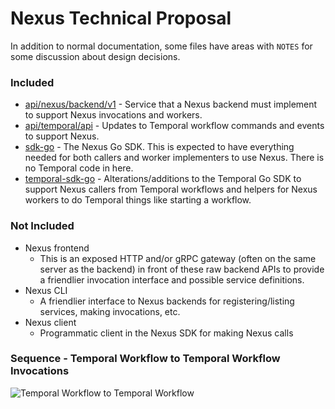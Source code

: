# Nexus Technical Proposal

In addition to normal documentation, some files have areas with `NOTES` for some discussion about design decisions.

### Included

* [api/nexus/backend/v1](api/nexus/backend/v1) - Service that a Nexus backend must implement to support Nexus
  invocations and workers.
* [api/temporal/api](api/temporal/api) - Updates to Temporal workflow commands and events to support Nexus.
* [sdk-go](sdk-go) - The Nexus Go SDK. This is expected to have everything needed for both callers and worker
  implementers to use Nexus. There is no Temporal code in here.
* [temporal-sdk-go](temporal-sdk-go) - Alterations/additions to the Temporal Go SDK to support Nexus callers from
  Temporal workflows and helpers for Nexus workers to do Temporal things like starting a workflow.

### Not Included

* Nexus frontend
  * This is an exposed HTTP and/or gRPC gateway (often on the same server as the backend) in front of these raw backend
    APIs to provide a friendlier invocation interface and possible service definitions.
* Nexus CLI
  * A friendlier interface to Nexus backends for registering/listing services, making invocations, etc.
* Nexus client
  * Programmatic client in the Nexus SDK for making Nexus calls

### Sequence - Temporal Workflow to Temporal Workflow Invocations

![Temporal Workflow to Temporal Workflow](./diagrams/temporal-to-temporal-workflow.png)